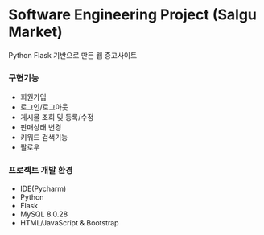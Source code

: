 # Software Engineering Project (Salgu Market)
Python Flask 기반으로 만든 웹 중고사이트
### 구현기능
* 회원가입
* 로그인/로그아웃
* 게시물 조회 및 등록/수정
* 판매상태 변경
* 키워드 검색기능
* 팔로우

### 프로젝트 개발 환경
* IDE(Pycharm) 
* Python
* Flask
* MySQL 8.0.28
* HTML/JavaScript & Bootstrap
